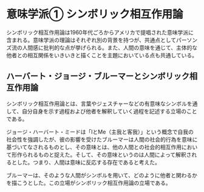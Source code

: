 # 意味学派① シンボリック相互作用論

シンボリック相互作用論は1960年代ごろからアメリカで提唱された意味学派に含まれる。意味学派の理論はそれぞれ別の背景を持つが、共通点としてパーソンズ流の人間感に批判的な点が挙げられる。また、人間の意味を通じて、主体的な他者との相互関係をいきいきと描くことを主題においている点も共通している。

## ハーバート・ジョージ・ブルーマーとシンボリック相互作用論

シンボリック相互作用論とは、言葉やジェスチャーなどの有意味なシンボルを通して、自分自身を示す過程および他者を解釈していく過程を記述する立場のことである。

ジョージ・ハーバート・ミードは「IとMe（主我と客我）」という概念で自我の社会性を強調したが、彼の影響を受けたブルーマーは人間の社会的行為を意味に基づいてなされるものとし、その意味とは、他の人間との社会的相互作用において形作られるものと捉えた。そして、その意味というのは人間によって解釈されるとした。つまり、人間は意味に反応する存在であると考えた。

ブルーマーは、そのような人間がシンボルを用いて、どのように他者と関わるかを描こうとした。この立場がシンボリック相互作用論の立場である。
